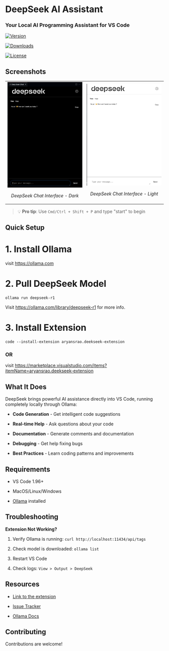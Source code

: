 <h1>DeepSeek AI Assistant</h1>

<h3>Your Local AI Programming Assistant for VS Code</h3>

[![Version](https://img.shields.io/visual-studio-marketplace/v/aryansrao.deekseek-extension?color=blue&style=for-the-badge)](https://marketplace.visualstudio.com/items?itemName=aryansrao.deekseek-extension)

[![Downloads](https://img.shields.io/visual-studio-marketplace/d/aryansrao.deekseek-extension?style=for-the-badge)](https://marketplace.visualstudio.com/items?itemName=aryansrao.deekseek-extension)

[![License](https://img.shields.io/badge/License-MIT-yellow.svg?style=for-the-badge)](LICENSE)

## Screenshots

<div align="center">
<table>
<tr>
<td width="50%">
<img src="media/screenshot1.png" alt="DeepSeek Chat Interface - Dark" width="100%" />
<p align="center"><em>DeepSeek Chat Interface - Dark</em></p>
</td>
<td width="50%">
<img src="media/screenshot2.png" alt="DeepSeek Chat Interface - Light" width="100%" />
<p align="center"><em>DeepSeek Chat Interface - Light</em></p>
</td>
</tr>
</table>
</div>

> 💡 **Pro tip**: Use `Cmd/Ctrl + Shift + P` and type "start" to begin

##  Quick Setup

# 1. Install Ollama

visit https://ollama.com

# 2. Pull DeepSeek Model

```
ollama run deepseek-r1
```
Visit https://ollama.com/library/deepseek-r1 for more info.

# 3. Install Extension

```
code --install-extension aryansrao.deekseek-extension
```
### OR

visit https://marketplace.visualstudio.com/items?itemName=aryansrao.deekseek-extension 

## What It Does
DeepSeek brings powerful AI assistance directly into VS Code, running completely locally through Ollama:

-  **Code Generation** - Get intelligent code suggestions

-  **Real-time Help** - Ask questions about your code

-  **Documentation** - Generate comments and documentation

-  **Debugging** - Get help fixing bugs

-  **Best Practices** - Learn coding patterns and improvements

## Requirements

- VS Code 1.96+

- MacOS/Linux/Windows

- [Ollama](https://ollama.com) installed

## Troubleshooting

**Extension Not Working?**

1. Verify Ollama is running: `curl http://localhost:11434/api/tags`

2. Check model is downloaded: `ollama list`

3. Restart VS Code

4. Check logs: `View > Output > DeepSeek`

## Resources

- [Link to the extension](https://marketplace.visualstudio.com/items?itemName=aryansrao.deekseek-extension)

- [Issue Tracker](https://github.com/aryansrao/deepseek-extension/issues)

- [Ollama Docs](https://ollama.com/docs)

## Contributing

Contributions are welcome!





